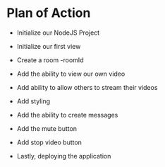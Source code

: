 # Plan of Action

- Initialize our NodeJS Project
- Initialize our first view
- Create a room -roomId
- Add the ability to view our own video
- Add ability to allow others to stream their videos
- Add styling
- Add the ability to create messages
- Add the mute button
- Add stop video button



- Lastly, deploying the application
